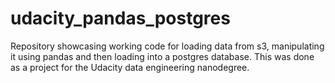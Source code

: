 # udacity_pandas_postgres
Repository showcasing working code for loading data from s3, manipulating it using pandas and then loading into a postgres database. This was done as a project for the Udacity data engineering nanodegree.
